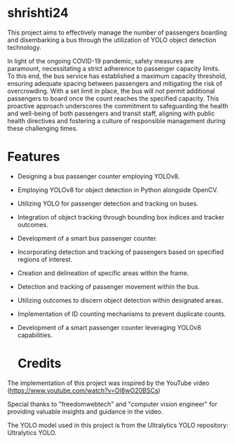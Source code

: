 # shrishti24

This project aims to effectively manage the number of passengers boarding and disembarking a bus through the utilization of YOLO object detection technology.

In light of the ongoing COVID-19 pandemic, safety measures are paramount, necessitating a strict adherence to passenger capacity limits. To this end, the bus service has established a maximum capacity threshold, ensuring adequate spacing between passengers and mitigating the risk of overcrowding. With a set limit in place, the bus will not permit additional passengers to board once the count reaches the specified capacity. This proactive approach underscores the commitment to safeguarding the health and well-being of both passengers and transit staff, aligning with public health directives and fostering a culture of responsible management during these challenging times.

# Features
- Designing a bus passenger counter employing YOLOv8.
- Employing YOLOv8 for object detection in Python alongside OpenCV.
- Utilizing YOLO for passenger detection and tracking on buses.
- Integration of object tracking through bounding box indices and tracker outcomes.
- Development of a smart bus passenger counter.
- Incorporating detection and tracking of passengers based on specified regions of interest.
- Creation and delineation of specific areas within the frame.
- Detection and tracking of passenger movement within the bus.
- Utilizing outcomes to discern object detection within designated areas.
- Implementation of ID counting mechanisms to prevent duplicate counts.
- Development of a smart passenger counter leveraging YOLOv8 capabilities.

  # Credits
The implementation of this project was inspired by the YouTube video (https://www.youtube.com/watch?v=OI8wO20BSCs)

Special thanks to "freedomwebtech" and "computer vision engineer" for providing valuable insights and guidance in the video.

The YOLO model used in this project is from the Ultralytics YOLO repository: Ultralytics YOLO.
